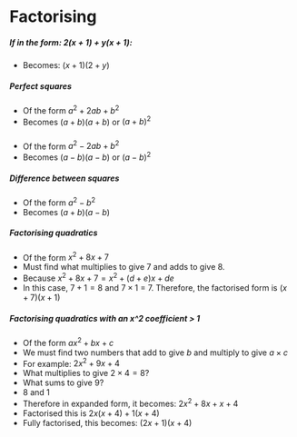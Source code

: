 # Factorising

##### If in the form: $2(x+1) + y(x+1)$:
- Becomes: $(x+1)(2+y)$

##### Perfect squares
- Of the form $a^2 + 2ab + b^2$
- Becomes $(a+b)(a+b)$ or $(a+b)^2$
#####
- Of the form $a^2 - 2ab + b^2$
- Becomes $(a-b)(a-b)$ or $(a-b)^2$

##### Difference between squares
- Of the form $a^2 - b^2$
- Becomes $(a+b)(a-b)$

##### Factorising quadratics
- Of the form $x^2+8x+7$
- Must find what multiplies to give 7 and adds to give 8.
- Because $x^2+8x+7=x^2+(d+e)x+de$
- In this case, $7+1=8$ and $7\times1$ = 7. Therefore, the factorised form is $(x+7)(x+1)$

##### Factorising quadratics with an x^2 coefficient > 1
- Of the form $ax^2+bx+c$
- We must find two numbers that add to give $b$ and multiply to give $a \times c$
- For example: $2x^2+9x+4$
- What multiplies to give $2\times4=8$?
- What sums to give $9$?
- $8$ and $1$
- Therefore in expanded form, it becomes: $2x^2+8x+x+4$
- Factorised this is $2x(x+4)+1(x+4)$
- Fully factorised, this becomes: $(2x+1)(x+4)$